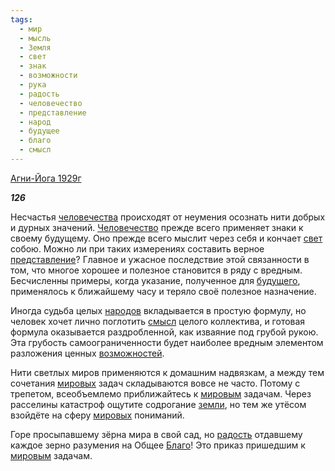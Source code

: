 ```yaml
---
tags:
  - мир
  - мысль
  - Земля
  - свет
  - знак
  - возможности
  - рука
  - радость
  - человечество
  - представление
  - народ
  - будущее
  - благо
  - смысл
---
```

[Агни-Йога 1929г](https://127.0.0.1:4002/agni/1929)

___126___

Несчастья [человечества](../../../tags/#человечество) происходят от неумения осознать нити добрых и дурных значений. [Человечество](../../../tags/#человечество) прежде всего применяет знаки к своему будущему. Оно прежде всего мыслит через себя и кончает [свет](../../../tags/#свет) собою. Можно ли при таких измерениях составить верное [представление](../../../tags/#представление)? Главное и ужасное последствие этой связанности в том, что многое хорошее и полезное становится в ряду с вредным. Бесчисленны примеры, когда указание, полученное для [будущего](../../../tags/#будущее), применялось к ближайшему часу и теряло своё полезное назначение.   

Иногда судьба целых [народов](../../../tags/#народ) вкладывается в простую формулу, но человек хочет лично поглотить [смысл](../../../tags/#смысл) целого коллектива, и готовая формула оказывается раздробленной, как изваяние под грубой рукою. Эта грубость самоограниченности будет наиболее вредным элементом разложения ценных [возможностей](../../../tags/#возможности).   

Нити светлых миров применяются к домашним надвязкам, а между тем сочетания [мировых](../../../tags/#мир) задач складываются вовсе не часто. Потому с трепетом, всеобъемлемо приближайтесь к [мировым](../../../tags/#мир) задачам. Через расселины катастроф ощутите содрогание [земли](../../../tags/#Земля), но тем же утёсом взойдёте на сферу [мировых](../../../tags/#мир) пониманий.   

Горе просыпавшему зёрна мира в свой сад, но [радость](../../../tags/#радость) отдавшему каждое зерно разумения на Общее [Благо](../../../tags/#благо)! Это приказ пришедшим к [мировым](../../../tags/#мир) задачам.